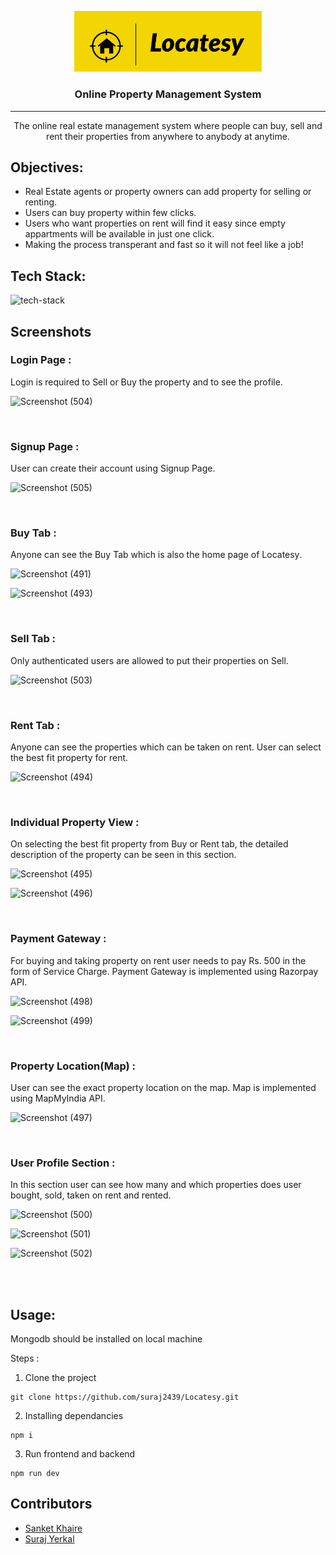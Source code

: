 <p align="center">
 <img width=300px height=auto src="client/src/images/Icon.png" alt="logo"></a>
</p>

<h3 align="center">Online Property Management System</h3>

---

<p align="center">The online real estate management system where people can buy, sell and rent
their properties from anywhere to anybody at anytime.
</p>

## Objectives:
- Real Estate agents or property owners can add property for selling or
renting.
- Users can buy property within few clicks.
- Users who want properties on rent will find it easy since empty appartments will be available in just one click.
- Making the process transperant and fast so it will not feel like a job!

## Tech Stack:
<img src="https://www.codeimmersives.com/wp-content/uploads/2018/06/MERN-Logo-4-pack.jpg" alt="tech-stack" />

## Screenshots

### Login Page :
Login is required to Sell or Buy the property and to see the profile.

![Screenshot (504)](https://user-images.githubusercontent.com/69530002/163050941-4f4bfbee-e266-40d0-8dc0-5b6a28326e07.png)

<br />

### Signup Page : 
User can create their account using Signup Page.

![Screenshot (505)](https://user-images.githubusercontent.com/69530002/163051142-dc9c46aa-c858-4320-8749-c220df459f52.png)

<br />

### Buy Tab :
Anyone can see the Buy Tab which is also the home page of Locatesy.

![Screenshot (491)](https://user-images.githubusercontent.com/69530002/163052060-03abdda3-3f94-4701-9231-11037fd84757.png)

![Screenshot (493)](https://user-images.githubusercontent.com/69530002/163052118-579855dc-3037-44d1-b338-a4fb0de79cdb.png)

<br />

### Sell Tab :
Only authenticated users are allowed to put their properties on Sell.

![Screenshot (503)](https://user-images.githubusercontent.com/69530002/163052438-eb746674-a14f-4223-9784-ec850e08e0e3.png)

<br />

### Rent Tab :
Anyone can see the properties which can be taken on rent. User can select the best fit property for rent.

![Screenshot (494)](https://user-images.githubusercontent.com/69530002/163052717-7cc2a5ef-ce4b-4b29-b2ef-8d38e7b62294.png)

<br />

### Individual Property View :
On selecting the best fit property from Buy or Rent tab, the detailed description of the property can be seen in this section.

![Screenshot (495)](https://user-images.githubusercontent.com/69530002/163052918-6d53276e-ad4c-4e7c-a432-afc48c8bf1c0.png)

![Screenshot (496)](https://user-images.githubusercontent.com/69530002/163052923-9400edd0-8636-4084-8c31-98584f6212bf.png)

<br />

### Payment Gateway : 
For buying and taking property on rent user needs to pay Rs. 500 in the form of Service Charge.
Payment Gateway is implemented using Razorpay API.

![Screenshot (498)](https://user-images.githubusercontent.com/69530002/163053320-990a349e-1487-4bcf-a736-9075abf246d8.png)

![Screenshot (499)](https://user-images.githubusercontent.com/69530002/163053329-c694c028-2e80-4454-ab07-9671d22242da.png)

<br />

### Property Location(Map) :
User can see the exact property location on the map.
Map is implemented using MapMyIndia API.

![Screenshot (497)](https://user-images.githubusercontent.com/69530002/163053632-48b66f4e-2407-4299-92c7-516db10e1270.png)

<br />

### User Profile Section :
In this section user can see how many and which properties does user bought, sold, taken on rent and rented.

![Screenshot (500)](https://user-images.githubusercontent.com/69530002/163053832-0829ba99-730c-47d0-b7ff-a3fda1a99d1f.png)

![Screenshot (501)](https://user-images.githubusercontent.com/69530002/163053853-fe5910b8-839a-4ac5-aeef-c3e475d76c94.png)

![Screenshot (502)](https://user-images.githubusercontent.com/69530002/163053862-b091ec8a-a4a1-4e88-8165-515ed15f8b83.png)

<br />
<br />

## Usage:
Mongodb should be installed on local machine

Steps :

1. Clone the project
```
git clone https://github.com/suraj2439/Locatesy.git
```

2. Installing dependancies
```
npm i
```

3. Run frontend and backend
```
npm run dev
```


## Contributors
- <a href="https://github.com/Sanketkhaire">Sanket Khaire</a>
- <a href="https://github.com/suraj2439">Suraj Yerkal</a>
